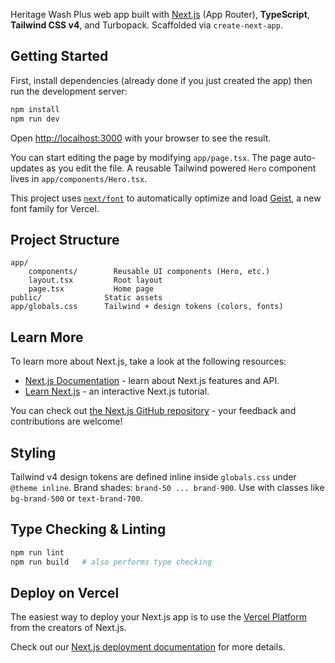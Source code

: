 Heritage Wash Plus web app built with [Next.js](https://nextjs.org) (App Router), **TypeScript**, **Tailwind CSS v4**, and Turbopack. Scaffolded via `create-next-app`.

## Getting Started

First, install dependencies (already done if you just created the app) then run the development server:

```powershell
npm install
npm run dev
```

Open [http://localhost:3000](http://localhost:3000) with your browser to see the result.

You can start editing the page by modifying `app/page.tsx`. The page auto-updates as you edit the file. A reusable Tailwind powered `Hero` component lives in `app/components/Hero.tsx`.

This project uses [`next/font`](https://nextjs.org/docs/app/building-your-application/optimizing/fonts) to automatically optimize and load [Geist](https://vercel.com/font), a new font family for Vercel.

## Project Structure

```
app/
	components/        Reusable UI components (Hero, etc.)
	layout.tsx         Root layout
	page.tsx           Home page
public/              Static assets
app/globals.css      Tailwind + design tokens (colors, fonts)
```

## Learn More

To learn more about Next.js, take a look at the following resources:

- [Next.js Documentation](https://nextjs.org/docs) - learn about Next.js features and API.
- [Learn Next.js](https://nextjs.org/learn) - an interactive Next.js tutorial.

You can check out [the Next.js GitHub repository](https://github.com/vercel/next.js) - your feedback and contributions are welcome!

## Styling

Tailwind v4 design tokens are defined inline inside `globals.css` under `@theme inline`. Brand shades: `brand-50 ... brand-900`. Use with classes like `bg-brand-500` or `text-brand-700`.

## Type Checking & Linting

```powershell
npm run lint
npm run build   # also performs type checking
```

## Deploy on Vercel

The easiest way to deploy your Next.js app is to use the [Vercel Platform](https://vercel.com/new?utm_medium=default-template&filter=next.js&utm_source=create-next-app&utm_campaign=create-next-app-readme) from the creators of Next.js.

Check out our [Next.js deployment documentation](https://nextjs.org/docs/app/building-your-application/deploying) for more details.
